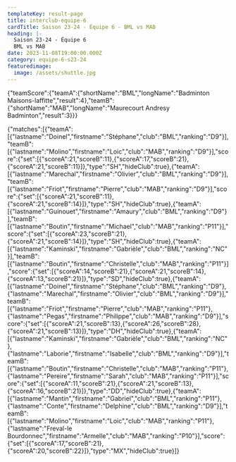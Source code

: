 ```yaml
---
templateKey: result-page
title: interclub-equipe-6
cardTitle: Saison 23-24 - Équipe 6 - BML vs MAB 
heading: |-
  Saison 23-24 - Équipe 6
  BML vs MAB
date: 2023-11-08T19:00:00.000Z
category: equipe-6-s23-24
featuredimage:
  image: /assets/shuttle.jpg
---
```


<teamscoreboard>{"teamScore":{"teamA":{"shortName":"BML","longName":"Badminton Maisons-laffitte","result":4},"teamB":{"shortName":"MAB","longName":"Maurecourt Andresy Badminton","result":3}}}</teamscoreboard>

<scoreboard>{"matches":[{"teamA":[{"lastname":"Doinel","firstname":"Stéphane","club":"BML","ranking":"D9"}],"teamB":[{"lastname":"Molino","firstname":"Loic","club":"MAB","ranking":"D9"}],"score":{"set":[{"scoreA":21,"scoreB":11},{"scoreA":17,"scoreB":21},{"scoreA":21,"scoreB":11}]},"type":"SH","hideClub":true},{"teamA":[{"lastname":"Marechal","firstname":"Olivier","club":"BML","ranking":"D9"}],"teamB":[{"lastname":"Friot","firstname":"Pierre","club":"MAB","ranking":"D9"}],"score":{"set":[{"scoreA":21,"scoreB":11},{"scoreA":21,"scoreB":14}]},"type":"SH","hideClub":true},{"teamA":[{"lastname":"Guinouet","firstname":"Amaury","club":"BML","ranking":"D9"}],"teamB":[{"lastname":"Boutin","firstname":"Michael","club":"MAB","ranking":"P11"}],"score":{"set":[{"scoreA":23,"scoreB":21},{"scoreA":21,"scoreB":14}]},"type":"SH","hideClub":true},{"teamA":[{"lastname":"Kaminski","firstname":"Gabrièle","club":"BML","ranking":"NC"}],"teamB":[{"lastname":"Boutin","firstname":"Christelle","club":"MAB","ranking":"P11"}],"score":{"set":[{"scoreA":14,"scoreB":21},{"scoreA":21,"scoreB":14},{"scoreA":13,"scoreB":21}]},"type":"SD","hideClub":true},{"teamA":[{"lastname":"Doinel","firstname":"Stéphane","club":"BML","ranking":"D9"},{"lastname":"Marechal","firstname":"Olivier","club":"BML","ranking":"D9"}],"teamB":[{"lastname":"Friot","firstname":"Pierre","club":"MAB","ranking":"P11"},{"lastname":"Pegas","firstname":"Philippe","club":"MAB","ranking":"D9"}],"score":{"set":[{"scoreA":21,"scoreB":13},{"scoreA":26,"scoreB":28},{"scoreA":21,"scoreB":13}]},"type":"DH","hideClub":true},{"teamA":[{"lastname":"Kaminski","firstname":"Gabrièle","club":"BML","ranking":"NC"},{"lastname":"Laborie","firstname":"Isabelle","club":"BML","ranking":"D9"}],"teamB":[{"lastname":"Boutin","firstname":"Christelle","club":"MAB","ranking":"P11"},{"lastname":"Pereire","firstname":"Sarah","club":"MAB","ranking":"P11"}],"score":{"set":[{"scoreA":11,"scoreB":21},{"scoreA":21,"scoreB":13},{"scoreA":16,"scoreB":21}]},"type":"DD","hideClub":true},{"teamA":[{"lastname":"Mantin","firstname":"Gabriel","club":"BML","ranking":"P11"},{"lastname":"Conte","firstname":"Delphine","club":"BML","ranking":"D9"}],"teamB":[{"lastname":"Molino","firstname":"Loic","club":"MAB","ranking":"P11"},{"lastname":"Freval-le Bourdonnec","firstname":"Armelle","club":"MAB","ranking":"P10"}],"score":{"set":[{"scoreA":17,"scoreB":21},{"scoreA":20,"scoreB":22}]},"type":"MX","hideClub":true}]}</scoreboard>